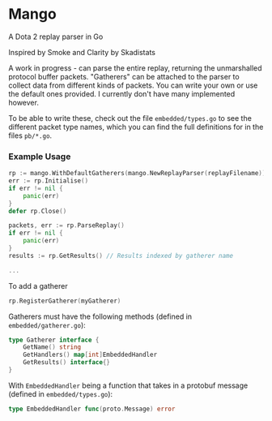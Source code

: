 # Mango
A Dota 2 replay parser in Go

Inspired by Smoke and Clarity by Skadistats

A work in progress - can parse the entire replay, returning the unmarshalled protocol buffer packets. "Gatherers" can be attached to the parser to collect data from different kinds of packets. You can write your own or use the default ones provided. I currently don't have many implemented however. 

To be able to write these, check out the file `embedded/types.go` to see the different packet type names, which you can find the full definitions for in the files `pb/*.go`.

### Example Usage
```go
rp := mango.WithDefaultGatherers(mango.NewReplayParser(replayFilename))
err := rp.Initialise()
if err != nil {
    panic(err)
}
defer rp.Close()

packets, err := rp.ParseReplay()
if err != nil {
    panic(err)
}
results := rp.GetResults() // Results indexed by gatherer name

...
```
To add a gatherer
```go
rp.RegisterGatherer(myGatherer)
```
Gatherers must have the following methods (defined in `embedded/gatherer.go`):
```go
type Gatherer interface {
	GetName() string
	GetHandlers() map[int]EmbeddedHandler
	GetResults() interface{}
}
```
With `EmbeddedHandler` being a function that takes in a protobuf message (defined in `embedded/types.go`):
```go
type EmbeddedHandler func(proto.Message) error
```